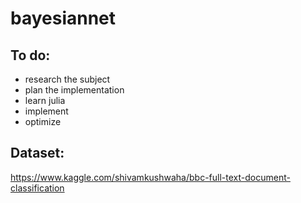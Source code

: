 # bayesiannet
## To do:
- research the subject
- plan the implementation
- learn julia
- implement
- optimize

## Dataset:
https://www.kaggle.com/shivamkushwaha/bbc-full-text-document-classification
